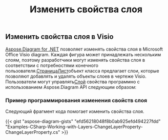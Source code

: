 ﻿---
title: Изменить свойства слоя
type: docs
weight: 130
url: /ru/net/change-properties-layer/
description: В этом разделе объясняется, как изменить свойства слоя с помощью Aspose.Diagram.
---
## **Изменить свойства слоя в Visio**
[Aspose.Diagram for .NET](https://products.aspose.com/diagram/net/) позволяет изменять свойства слоя в Microsoft Office Visio diagram. Каждая фигура может принадлежать нескольким слоям, поэтому разработчики могут изменять свойства слоя в соответствии с потребностями конечного пользователя.[СтраницаЛист](https://reference.aspose.com/diagram/net/aspose.diagram/pagesheet)объект класса предлагает слои, которые позволяют добавлять и удалять объекты слоев в чертеже Visio. Пользователи могут управлять[Слой](https://reference.aspose.com/diagram/net/aspose.diagram/layer) свойства программно с использованием Aspose.Diagram API следующим образом:
### **Пример программирования изменения свойств слоя**
Следующий фрагмент кода помогает изменить свойства слоя.

{{< gist "aspose-diagram-gists" "efd56218048f8b0ab925efd494227fdd" "Examples-CSharp-Working-with-Layers-ChangeLayerProperty-ChangeLayerProperty.cs" >}}